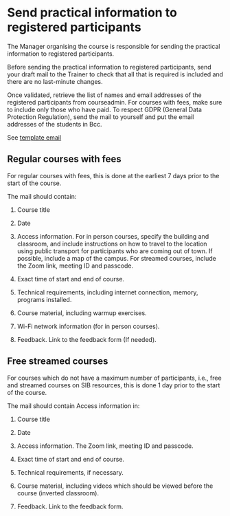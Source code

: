 # Send practical information to registered participants 

The Manager organising the course is responsible for sending the practical information to registered participants. 

Before sending the practical information to registered participants, send your draft mail to the Trainer to check that all that is required is included and there are no last-minute changes.  

Once validated, retrieve the list of names and email addresses of the registered participants from courseadmin. For courses with fees, make sure to include only those who have paid. To respect GDPR (General Data Protection Regulation), send the mail to yourself and put the email addresses of the students in Bcc. 

See [template email](https://sibcloud-my.sharepoint.com/:w:/g/personal/patricia_palagi_sib_swiss/EUKkUNvBYJpOgcNe3Rbw7nMB0eug8FRDhlJZU_ghZdAWrQ?e=qjpixS)

## Regular courses with fees 

For regular courses with fees, this is done at the earliest 7 days prior to the start of the course.  

The mail should contain: 

1. Course title 

2. Date 

3. Access information. For in person courses, specify the building and classroom, and include instructions on how to travel to the location using public transport for participants who are coming out of town. If possible, include a map of the campus. For streamed courses, include the Zoom link, meeting ID and passcode. 

4. Exact time of start and end of course. 

5. Technical requirements, including internet connection, memory, programs installed. 

6. Course material, including warmup exercises. 

7. Wi-Fi network information (for in person courses). 

8. Feedback. Link to the feedback form (If needed). 

 

## Free streamed courses 

For courses which do not have a maximum number of participants, i.e., free and streamed courses on SIB resources, this is done 1 day prior to the start of the course.  

The mail should contain Access information in: 

1. Course title 

2. Date 

3. Access information. The Zoom link, meeting ID and passcode. 

4. Exact time of start and end of course. 

5. Technical requirements, if necessary. 

6. Course material, including videos which should be viewed before the course (inverted classroom). 

7. Feedback. Link to the feedback form. 